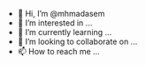 - 👋 Hi, I’m @mhmadasem
- 👀 I’m interested in ...
- 🌱 I’m currently learning ...
- 💞️ I’m looking to collaborate on ...
- 📫 How to reach me ...

<!---
mhmadasem/mhmadasem is a ✨ special ✨ repository because its `README.md` (this file) appears on your GitHub profile.
You can click the Preview link to take a look at your changes.
--->
